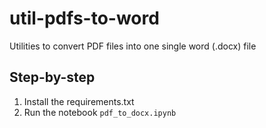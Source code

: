 # util-pdfs-to-word

Utilities to convert PDF files into one single word (.docx) file

## Step-by-step
1. Install the requirements.txt
2. Run the notebook `pdf_to_docx.ipynb`